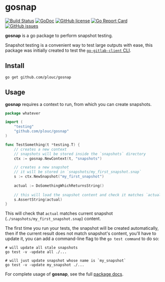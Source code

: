 # gosnap

[![Build Status](https://travis-ci.org/plouc/gosnap.png?branch=master)](https://travis-ci.org/plouc/gosnap)
[![GoDoc](https://godoc.org/github.com/plouc/gosnap?status.svg)](https://godoc.org/github.com/plouc/gosnap)
[![GitHub license](https://img.shields.io/github/license/plouc/gosnap.svg)](https://github.com/plouc/gosnap/blob/master/LICENSE)
[![Go Report Card](https://goreportcard.com/badge/github.com/plouc/gosnap)](https://goreportcard.com/report/github.com/plouc/gosnap)
[![GitHub issues](https://img.shields.io/github/issues/plouc/gosnap.svg)](https://github.com/plouc/gosnap/issues)

**gosnap** is a go package to perform snapshot testing.

Snapshot testing is a convenient way to test large outputs with ease,
this package was initially created to test the [`go-gitlab-client` CLI](https://github.com/plouc/go-gitlab-client).

## Install

```
go get github.com/plouc/gosnap
```

## Usage

**gosnap** requires a context to run, from which you can create snapshots.

````go
package whatever

import (
    "testing"
    "github.com/plouc/gosnap"
)

func TestSomething(t *testing.T) {
    // creates a new context
    // snapshots will be stored inside the `snapshots` directory
    ctx := gosnap.NewContext(t, "snapshots")

    // creates a new snapshot
    // it will be stored in `snapshots/my_first_snapshot.snap`
    s := ctx.NewSnapshot("my_first_snapshot")
    
    actual := DoSomethingWhichReturnsString()
    
    // this will load the snapshot content and check it matches `actual`
    s.AssertString(actual)
}
````

This will check that `actual` matches current snapshot (`./snapshots/my_first_snapshot.snap`) content.

The first time you run your tests, the snapshot will be created automatically,
then if the current result does not match snapshot's content, you'll have to
update it, you can add a command-line flag to the `go test command` to do so:

```
# will update all stale snapshots
go test -v -update all ./...

# will just update snapshot whose name is `my_snapshot`
go test -v -update my_snapshot ./...
```

For complete usage of **gosnap**, see the full [package docs](https://godoc.org/github.com/plouc/gosnap).
